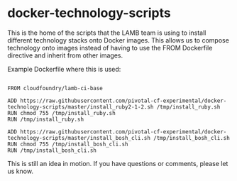 docker-technology-scripts
=========================

This is the home of the scripts that the LAMB team is using to install different technology stacks
onto Docker images. This allows us to compose technology onto images instead of having to use the 
FROM Dockerfile directive and inherit from other images.

Example Dockerfile where this is used:

```

FROM cloudfoundry/lamb-ci-base

ADD https://raw.githubusercontent.com/pivotal-cf-experimental/docker-technology-scripts/master/install_ruby2-1-2.sh /tmp/install_ruby.sh
RUN chmod 755 /tmp/install_ruby.sh
RUN /tmp/install_ruby.sh

ADD https://raw.githubusercontent.com/pivotal-cf-experimental/docker-technology-scripts/master/install_bosh_cli.sh /tmp/install_bosh_cli.sh
RUN chmod 755 /tmp/install_bosh_cli.sh
RUN /tmp/install_bosh_cli.sh

```

This is still an idea in motion. If you have questions or comments, please let us know.